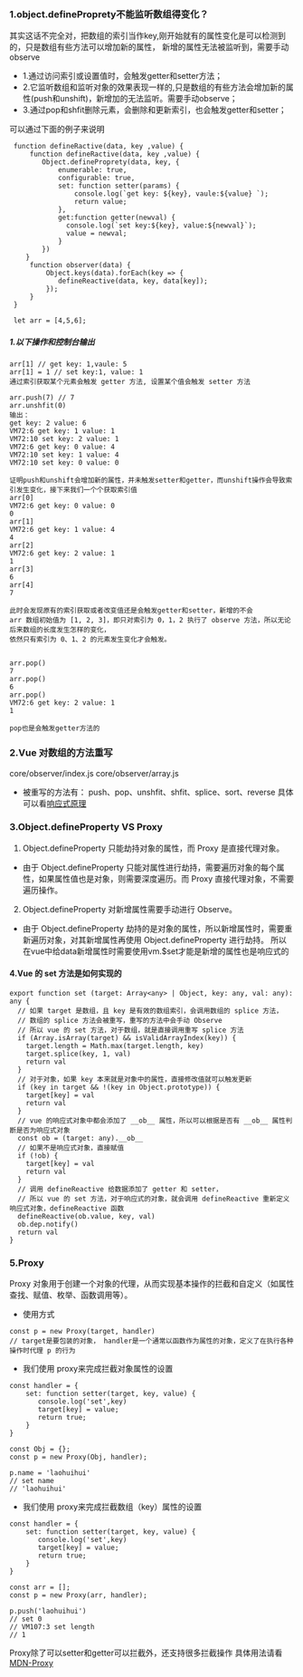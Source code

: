 ### 1.object.defineProprety不能监听数组得变化？
其实这话不完全对，把数组的索引当作key,刚开始就有的属性变化是可以检测到的，只是数组有些方法可以增加新的属性，
新增的属性无法被监听到，需要手动observe
* 1.通过访问索引或设置值时，会触发getter和setter方法；
* 2.它监听数组和监听对象的效果表现一样的,只是数组的有些方法会增加新的属性(push和unshift)，新增加的无法监听。需要手动observe；
* 3.通过pop和shfit删除元素，会删除和更新索引，也会触发getter和setter；

可以通过下面的例子来说明
```
 function defineRactive(data, key ,value) {
     function defineRactive(data, key ,value) {
        Object.defineProprety(data, key, {
            enumerable: true,
            configurable: true,
            set: function setter(params) {
                console.log(`get key: ${key}, vaule:${value} `);
                return value;
            },
            get:function getter(newval) {
              console.log(`set key:${key}, value:${newval}`); 
              value = newval; 
            }
        })
    }
     function observer(data) {
         Object.keys(data).forEach(key => {
            defineReactive(data, key, data[key]);
         });
     }
 }

 let arr = [4,5,6];
```
##### 1.以下操作和控制台输出
```
arr[1] // get key: 1,vaule: 5
arr[1] = 1 // set key:1, value: 1
通过索引获取某个元素会触发 getter 方法, 设置某个值会触发 setter 方法

arr.push(7) // 7
arr.unshfit(0)
输出：
get key: 2 value: 6
VM72:6 get key: 1 value: 1
VM72:10 set key: 2 value: 1
VM72:6 get key: 0 value: 4
VM72:10 set key: 1 value: 4
VM72:10 set key: 0 value: 0

证明push和unshift会增加新的属性，并未触发setter和getter，而unshift操作会导致索引发生变化，接下来我们一个个获取索引值
arr[0]
VM72:6 get key: 0 value: 0
0
arr[1]
VM72:6 get key: 1 value: 4
4
arr[2]
VM72:6 get key: 2 value: 1
1
arr[3]
6
arr[4]
7

此时会发现原有的索引获取或者改变值还是会触发getter和setter，新增的不会
arr 数组初始值为 [1, 2, 3]，即只对索引为 0，1，2 执行了 observe 方法，所以无论后来数组的长度发生怎样的变化，
依然只有索引为 0、1、2 的元素发生变化才会触发。


arr.pop()
7
arr.pop()
6
arr.pop()
VM72:6 get key: 2 value: 1
1

pop也是会触发getter方法的
```
### 2.Vue 对数组的方法重写
core/observer/index.js
core/observer/array.js
* 被重写的方法有：
push、pop、unshfit、shfit、splice、sort、reverse
具体可以看[响应式原理](https://github.com/laohuihui2012/cbokSystem/blob/master/Vue/%E5%93%8D%E5%BA%94%E5%BC%8F%E5%8E%9F%E7%90%86.md)
### 3.Object.defineProperty VS Proxy

 1. Object.defineProperty 只能劫持对象的属性，而 Proxy 是直接代理对象。
 * 由于 Object.defineProperty 只能对属性进行劫持，需要遍历对象的每个属性，如果属性值也是对象，则需要深度遍历。而 Proxy 直接代理对象，不需要遍历操作。
 2. Object.defineProperty 对新增属性需要手动进行 Observe。
* 由于 Object.defineProperty 劫持的是对象的属性，所以新增属性时，需要重新遍历对象，对其新增属性再使用 Object.defineProperty 进行劫持。
所以在vue中给data新增属性时需要使用vm.$set才能是新增的属性也是响应式的

#### 4.Vue 的 set 方法是如何实现的
```
export function set (target: Array<any> | Object, key: any, val: any): any {
  // 如果 target 是数组，且 key 是有效的数组索引，会调用数组的 splice 方法，
  // 数组的 splice 方法会被重写，重写的方法中会手动 Observe
  // 所以 vue 的 set 方法，对于数组，就是直接调用重写 splice 方法
  if (Array.isArray(target) && isValidArrayIndex(key)) {
    target.length = Math.max(target.length, key)
    target.splice(key, 1, val)
    return val
  }
  // 对于对象，如果 key 本来就是对象中的属性，直接修改值就可以触发更新
  if (key in target && !(key in Object.prototype)) {
    target[key] = val
    return val
  }
  // vue 的响应式对象中都会添加了 __ob__ 属性，所以可以根据是否有 __ob__ 属性判断是否为响应式对象
  const ob = (target: any).__ob__
  // 如果不是响应式对象，直接赋值
  if (!ob) {
    target[key] = val
    return val
  }
  // 调用 defineReactive 给数据添加了 getter 和 setter，
  // 所以 vue 的 set 方法，对于响应式的对象，就会调用 defineReactive 重新定义响应式对象，defineReactive 函数
  defineReactive(ob.value, key, val)
  ob.dep.notify()
  return val
}
```

### 5.Proxy
Proxy 对象用于创建一个对象的代理，从而实现基本操作的拦截和自定义（如属性查找、赋值、枚举、函数调用等）。
* 使用方式
```
const p = new Proxy(target, handler)
// target是要包装的对象， handler是一个通常以函数作为属性的对象，定义了在执行各种操作时代理 p 的行为
```
* 我们使用 proxy来完成拦截对象属性的设置
```
const handler = {
    set: function setter(target, key, value) {
       console.log('set',key)
       target[key] = value;
       return true;
    }
}

const Obj = {};
const p = new Proxy(Obj, handler);

p.name = 'laohuihui'
// set name
// 'laohuihui'
```
* 我们使用 proxy来完成拦截数组（key）属性的设置
```
const handler = {
    set: function setter(target, key, value) {
       console.log('set',key)
       target[key] = value;
       return true;
    }
}

const arr = [];
const p = new Proxy(arr, handler);

p.push('laohuihui')
// set 0
// VM107:3 set length
// 1
```
Proxy除了可以setter和getter可以拦截外，还支持很多拦截操作
具体用法请看[MDN-Proxy](https://developer.mozilla.org/zh-CN/docs/Web/JavaScript/Reference/Global_Objects/Proxy)

